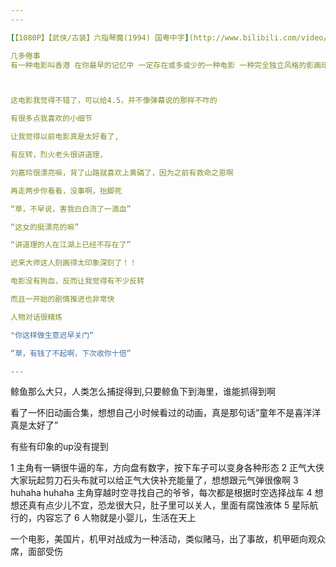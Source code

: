```yaml
---
---

[【1080P】【武侠/古装】六指琴魔(1994) 国粤中字](http://www.bilibili.com/video/av4158198/)

几多倦事
有一种电影叫香港 在你最早的记忆中 一定存在或多或少的一种电影 一种完全独立风格的影画印象 深深的影响一代人 成就了我们记忆深处永恒的经典



这电影我觉得不错了，可以给4.5，并不像弹幕说的那样不咋的

有很多点我喜欢的小细节

让我觉得以前电影真是太好看了,

有反转，烈火老头很讲道理，

刘嘉玲很漂亮嘛，背了山路就喜欢上黄磷了，因为之前有救命之恩啊

再走两步你看看，没事啊，抬脚死

“草，不早说，害我白白流了一滴血”

“这女的挺漂亮的嘛”

“讲道理的人在江湖上已经不存在了”

迟来大师这人刻画得太印象深刻了！！

电影没有狗血，反而让我觉得有不少反转

而且一开始的剧情推进也非常快

人物对话很精炼

"你这样做生意迟早关门“

“草，有钱了不起啊，下次收你十倍”

---
```


鲸鱼那么大只，人类怎么捕捉得到,只要鲸鱼下到海里，谁能抓得到啊

看了一怀旧动画合集，想想自己小时候看过的动画，真是那句话”童年不是喜洋洋真是太好了”

有些有印象的up没有提到

1 主角有一辆很牛逼的车，方向盘有数字，按下车子可以变身各种形态
2 正气大侠   大家玩起剪刀石头布就可以给正气大侠补充能量了，想想跟元气弹很像啊
3 huhaha huhaha 主角穿越时空寻找自己的爷爷，每次都是根据时空选择战车
4 想想还真有点少儿不宜，恐龙很大只，肚子里可以关人，里面有腐蚀液体
5 星际航行的，内容忘了
6 人物就是小婴儿，生活在天上


一个电影，美国片，机甲对战成为一种活动，类似赌马，出了事故，机甲砸向观众席，面部受伤
